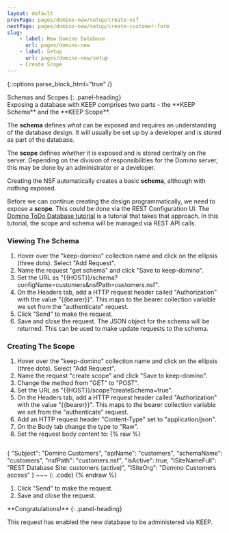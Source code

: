 ```yaml
---
layout: default
prevPage: pages/domino-new/setup/create-nsf
nextPage: pages/domino-new/setup/create-customer-form
slug:
    - label: New Domino Database
      url: pages/domino-new
    - label: Setup
      url: pages/domino-new/setup
    - Create Scope
---
```


{::options parse_block_html="true" /}


<div class="panel panel-info">
Schemas and Scopes
{: .panel-heading}
<div class="panel-body">
Exposing a database with KEEP comprises two parts - the **KEEP Schema** and the **KEEP Scope**.

The **schema** defines _what_ can be exposed and requires an understanding of the database design. It will usually be set up by a developer and is stored as part of the database.

The **scope** defines _whether_ it is exposed and is stored centrally on the server. Depending on the division of responsibilities for the Domino server, this may be done by an administrator or a developer.

Creating the NSF automatically creates a basic **schema**, although with nothing exposed.

Before we can continue creating the design programmatically, we need to expose a **scope**. This could be done via the REST Configuration UI. The [Domino ToDo Database tutorial](../../todo/index.html) is a tutorial that takes that approach. In this tutorial, the scope and schema will be managed via REST API calls.
</div>
</div>

### Viewing The Schema

1. Hover over the "keep-domino" collection name and click on the ellipsis (three dots). Select "Add Request".
1. Name the request "get schema" and click "Save to keep-domino".
1. Set the URL as "&#123;&#123;HOST&#125;&#125;/schema?configName=customers&nsfPath=customers.nsf".
1. On the Headers tab, add a HTTP request header called "Authorization" with the value "&#123;&#123;bearer&#125;&#125;". This maps to the bearer collection variable we set from the "authenticate" request.
1. Click "Send" to make the request.
1. Save and close the request. The JSON object for the schema will be returned. This can be used to make update requests to the schema.

### Creating The Scope

1. Hover over the "keep-domino" collection name and click on the ellipsis (three dots). Select "Add Request".
1. Name the request "create scope" and click "Save to keep-domino".
1. Change the method from "GET" to "POST".
1. Set the URL as "&#123;&#123;HOST&#125;&#125;/scope?createSchema=true".
1. On the Headers tab, add a HTTP request header called "Authorization" with the value "&#123;&#123;bearer&#125;&#125;". This maps to the bearer collection variable we set from the "authenticate" request.
1. Add an HTTP request header "Content-Type" set to "application/json".
1. On the Body tab change the type to "Raw".
1. Set the request body content to:
    {% raw %}
    ~~~json
{
    "Subject": "Domino Customers",
    "apiName": "customers",
    "schemaName": "customers",
    "nsfPath": "customers.nsf",
    "isActive": true,
    "ISiteNameFull": "REST Database Site: customers (active)",
    "ISiteOrg": "Domino Customers access"
}
    ~~~
    {: .code}
    {% endraw %}
    <p/>
1. Click "Send" to make the request.
1. Save and close the request.

<div class="panel panel-success">
**Congratulations!**
{: .panel-heading}
<div class="panel-body">

This request has enabled the new database to be administered via KEEP.
</div>
</div>

